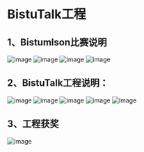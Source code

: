 BistuTalk工程
===========================
1、Bistumlson比赛说明
------------------------------
![image](https://mail.163.com/m/read/readdata.jsp?sid=ABqaIGeeorkjEXtCdYeeCMJmLDIZqRCN&mid=366:xS2BbgkIBlcQwGyN1QAAsa&part=3&mode=inline&l=read&action=open_attach)
![image](https://wx2.sinaimg.cn/mw1024/007emmkUgy1gdvrp84ja4j30zf19udnn.jpg)
![image](https://wx4.sinaimg.cn/mw1024/007emmkUgy1gdvrp9kj6aj30zf19uaf4.jpg)
![image](https://wx4.sinaimg.cn/mw1024/007emmkUgy1gdvrp5iqfbj31120rsdja.jpg)









2、BistuTalk工程说明：
--------------------------------

![image](https://wx2.sinaimg.cn/mw1024/007emmkUgy1gdvrp2jrxij30k00zkgn5.jpg)
![image](https://wx1.sinaimg.cn/mw1024/007emmkUgy1gdvrp32canj30k00zkjsh.jpg)
![image](https://wx2.sinaimg.cn/mw1024/007emmkUgy1gdvrp3l090j30k00zktaf.jpg)
![image](https://wx3.sinaimg.cn/mw1024/007emmkUgy1gdvrp40npsj30k00zkt9e.jpg)
![image](https://wx4.sinaimg.cn/mw1024/007emmkUgy1gdvrpalhq1j30k00zkjsl.jpg)








3、工程获奖
--------------------------------


![image](https://wx1.sinaimg.cn/mw1024/007emmkUgy1gdvruukw6cj31400u00w2.jpg)

